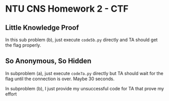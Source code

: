 # NTU CNS Homework 2 - CTF

## Little Knowledge Proof

In this sub problem (b), just execute `code5b.py` directly and TA should get the flag properly.

## So Anonymous, So Hidden

In subproblem (a), just execute `code7a.py` directly but TA should wait for the flag until the connection is over. Maybe 30 seconds.

In subproblem (b), I just provide my unsuccessful code for TA that prove my effort